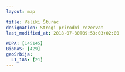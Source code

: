 ```yaml
---
layout: map

title: Veliki Šturac
designation: Strogi prirodni rezervat
last_modified_at: 2018-07-30T09:53:03+02:00

WDPA: [145145]
BioRaS: [429]
geoSrbija:
  L1_183: [21]
---
```

